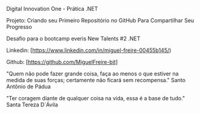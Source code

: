 Digital Innovation One - Prática .NET

Projeto: Criando seu Primeiro Repositório no GitHub Para Compartilhar Seu Progresso

Desafio para o bootcamp everis New Talents #2 .NET 


Linkedin:  [https://www.linkedin.com/in/miguel-freire-00455b145/)

Github:  [https://github.com/MiguelFreire-bit]

"Quem não pode fazer grande coisa, faça ao menos o que estiver na medida de suas forças; certamente não ficará sem recompensa."
Santo Antônio de Pádua

"Ter coragem diante de qualquer coisa na vida, essa é a base de tudo."
Santa Tereza D´Ávila
